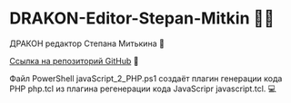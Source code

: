 # DRAKON-Editor-Stepan-Mitkin 🐉🚀
ДРАКОН редактор Степана Митькина 🐉

[Ссылка на репозиторий GitHub]([URL]https://github.com/stepan-mitkin/drakon_editor#how-to-use-release-version-of-drakon-editor[/URL]) 🌟

Файл PowerShell javaScript_2_PHP.ps1 
создаёт плагин генерации кода PHP php.tcl 
из плагина регенерации кода JavaScripr javascript.tcl. 💻
